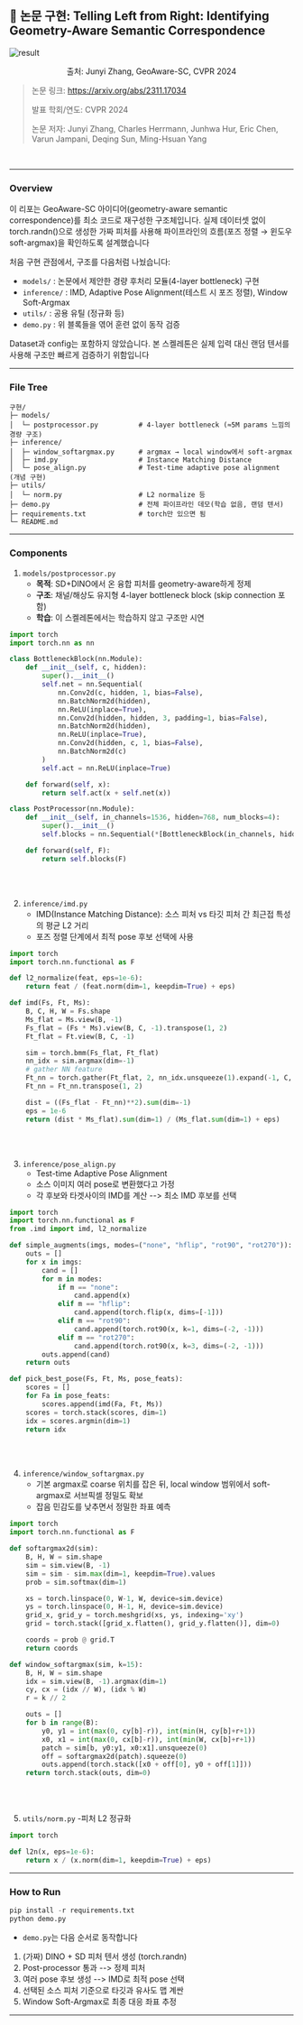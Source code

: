 ## 📄 논문 구현: Telling Left from Right: Identifying Geometry-Aware Semantic Correspondence

![result](../assets/result2.png)  
<p align="center">
  <span> 출처: Junyi Zhang, GeoAware-SC, CVPR 2024 </span>
</p>

> 논문 링크: https://arxiv.org/abs/2311.17034 
> 
> 발표 학회/연도: CVPR 2024
> 
> 논문 저자: Junyi Zhang, Charles Herrmann, Junhwa Hur, Eric Chen, Varun Jampani, Deqing Sun, Ming-Hsuan Yang
<br>

---

### Overview

이 리포는 GeoAware-SC 아이디어(geometry-aware semantic correspondence)를 최소 코드로 재구성한 구조체입니다.
실제 데이터셋 없이 torch.randn()으로 생성한 가짜 피처를 사용해 파이프라인의 흐름(포즈 정렬 → 윈도우 soft-argmax)을 확인하도록 설계했습니다

처음 구현 관점에서, 구조를 다음처럼 나눴습니다:
- `models/` : 논문에서 제안한 경량 후처리 모듈(4-layer bottleneck) 구현
- `inference/` : IMD, Adaptive Pose Alignment(테스트 시 포즈 정렬), Window Soft-Argmax
- `utils/` : 공용 유틸 (정규화 등)
- `demo.py` : 위 블록들을 엮어 훈련 없이 동작 검증

Dataset과 config는 포함하지 않았습니다. 본 스켈레톤은 실제 입력 대신 랜덤 텐서를 사용해 구조만 빠르게 검증하기 위함입니다

---
### File Tree

```pthon
구현/
├─ models/
│  └─ postprocessor.py          # 4-layer bottleneck (≈5M params 느낌의 경량 구조)
├─ inference/
│  ├─ window_softargmax.py      # argmax → local window에서 soft-argmax
│  ├─ imd.py                    # Instance Matching Distance
│  └─ pose_align.py             # Test-time adaptive pose alignment (개념 구현)
├─ utils/
│  └─ norm.py                   # L2 normalize 등
├─ demo.py                      # 전체 파이프라인 데모(학습 없음, 랜덤 텐서)
├─ requirements.txt             # torch만 있으면 됨
└─ README.md
```

---
### Components

1. `models/postprocessor.py`
   - **목적**: SD+DINO에서 온 융합 피처를 geometry-aware하게 정제
   - **구조**: 채널/해상도 유지형 4-layer bottleneck block (skip connection 포함)
   - **학습**: 이 스켈레톤에서는 학습하지 않고 구조만 시연
     
```python
import torch
import torch.nn as nn

class BottleneckBlock(nn.Module):
    def __init__(self, c, hidden):
        super().__init__()
        self.net = nn.Sequential(
            nn.Conv2d(c, hidden, 1, bias=False),
            nn.BatchNorm2d(hidden),
            nn.ReLU(inplace=True),
            nn.Conv2d(hidden, hidden, 3, padding=1, bias=False),
            nn.BatchNorm2d(hidden),
            nn.ReLU(inplace=True),
            nn.Conv2d(hidden, c, 1, bias=False),
            nn.BatchNorm2d(c)
        )
        self.act = nn.ReLU(inplace=True)

    def forward(self, x):
        return self.act(x + self.net(x))

class PostProcessor(nn.Module):
    def __init__(self, in_channels=1536, hidden=768, num_blocks=4):
        super().__init__()
        self.blocks = nn.Sequential(*[BottleneckBlock(in_channels, hidden) for _ in range(num_blocks)])

    def forward(self, F):
        return self.blocks(F)
```

<br><br>

2. `inference/imd.py`
   - IMD(Instance Matching Distance): 소스 피처 vs 타깃 피처 간 최근접 특성의 평균 L2 거리
   - 포즈 정렬 단계에서 최적 pose 후보 선택에 사용
  
```python
import torch
import torch.nn.functional as F

def l2_normalize(feat, eps=1e-6):
    return feat / (feat.norm(dim=1, keepdim=True) + eps)

def imd(Fs, Ft, Ms):
    B, C, H, W = Fs.shape
    Ms_flat = Ms.view(B, -1)
    Fs_flat = (Fs * Ms).view(B, C, -1).transpose(1, 2)
    Ft_flat = Ft.view(B, C, -1)

    sim = torch.bmm(Fs_flat, Ft_flat)
    nn_idx = sim.argmax(dim=-1)
    # gather NN feature
    Ft_nn = torch.gather(Ft_flat, 2, nn_idx.unsqueeze(1).expand(-1, C, -1))
    Ft_nn = Ft_nn.transpose(1, 2)

    dist = ((Fs_flat - Ft_nn)**2).sum(dim=-1)
    eps = 1e-6
    return (dist * Ms_flat).sum(dim=1) / (Ms_flat.sum(dim=1) + eps)

```

<br><br>

3. `inference/pose_align.py`
   - Test-time Adaptive Pose Alignment
   - 소스 이미지 여러 pose로 변환했다고 가정
   - 각 후보와 타겟사이의 IMD를 계산 --> 최소 IMD 후보를 선택

```python
import torch
import torch.nn.functional as F
from .imd import imd, l2_normalize

def simple_augments(imgs, modes=("none", "hflip", "rot90", "rot270")):
    outs = []
    for x in imgs:
        cand = []
        for m in modes:
            if m == "none":
                cand.append(x)
            elif m == "hflip":
                cand.append(torch.flip(x, dims=[-1]))
            elif m == "rot90":
                cand.append(torch.rot90(x, k=1, dims=(-2, -1)))
            elif m == "rot270":
                cand.append(torch.rot90(x, k=3, dims=(-2, -1)))
        outs.append(cand)
    return outs

def pick_best_pose(Fs, Ft, Ms, pose_feats):
    scores = []
    for Fa in pose_feats:
        scores.append(imd(Fa, Ft, Ms))
    scores = torch.stack(scores, dim=1)
    idx = scores.argmin(dim=1)
    return idx

```

<br><br>

4. `inference/window_softargmax.py`
   - 기본 argmax로 coarse 위치를 잡은 뒤, local window 범위에서 soft-argmax로 서브픽셀 정밀도 확보
   - 잡음 민감도를 낮추면서 정밀한 좌표 예측
  
```python
import torch
import torch.nn.functional as F

def softargmax2d(sim):
    B, H, W = sim.shape
    sim = sim.view(B, -1)
    sim = sim - sim.max(dim=1, keepdim=True).values
    prob = sim.softmax(dim=1)

    xs = torch.linspace(0, W-1, W, device=sim.device)
    ys = torch.linspace(0, H-1, H, device=sim.device)
    grid_x, grid_y = torch.meshgrid(xs, ys, indexing='xy')
    grid = torch.stack([grid_x.flatten(), grid_y.flatten()], dim=0)

    coords = prob @ grid.T
    return coords

def window_softargmax(sim, k=15):
    B, H, W = sim.shape
    idx = sim.view(B, -1).argmax(dim=1)
    cy, cx = (idx // W), (idx % W)
    r = k // 2

    outs = []
    for b in range(B):
        y0, y1 = int(max(0, cy[b]-r)), int(min(H, cy[b]+r+1))
        x0, x1 = int(max(0, cx[b]-r)), int(min(W, cx[b]+r+1))
        patch = sim[b, y0:y1, x0:x1].unsqueeze(0)
        off = softargmax2d(patch).squeeze(0)
        outs.append(torch.stack([x0 + off[0], y0 + off[1]]))
    return torch.stack(outs, dim=0)

```

<br><br>

5. `utils/norm.py`
   -피처 L2 정규화

```python
import torch

def l2n(x, eps=1e-6):
    return x / (x.norm(dim=1, keepdim=True) + eps)
```

---
### How to Run

```python
pip install -r requirements.txt
python demo.py
```
- `demo.py`는 다음 순서로 동작합니다
1. (가짜) DINO + SD 피처 텐서 생성 (torch.randn)
2. Post-processor 통과 --> 정제 피처
3. 여러 pose 후보 생성 --> IMD로 최적 pose 선택
4. 선택된 소스 피처 기준으로 타깃과 유사도 맵 계싼
5. Window Soft-Argmax로 최종 대응 좌표 추정

---

